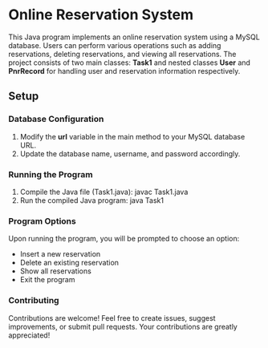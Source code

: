 # Online Reservation System
This Java program implements an online reservation system using a MySQL database. Users can perform various operations such as adding reservations, deleting reservations, and viewing all reservations. The project consists of two main classes: **Task1** and nested classes **User** and **PnrRecord** for handling user and reservation information respectively.

## Setup
### Database Configuration
1. Modify the **url** variable in the main method to your MySQL database URL.
2. Update the database name, username, and password accordingly.
### Running the Program
1. Compile the Java file (Task1.java):
         javac Task1.java
2. Run the compiled Java program:
         java Task1
### Program Options
Upon running the program, you will be prompted to choose an option:

- Insert a new reservation
- Delete an existing reservation
- Show all reservations
- Exit the program
### Contributing
Contributions are welcome! Feel free to create issues, suggest improvements, or submit pull requests. Your contributions are greatly appreciated!


